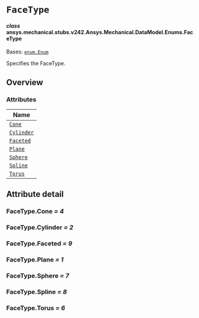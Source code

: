 # `FaceType`

<a id="ansys.mechanical.stubs.v242.Ansys.Mechanical.DataModel.Enums.FaceType"></a>

#### *class* ansys.mechanical.stubs.v242.Ansys.Mechanical.DataModel.Enums.FaceType

Bases: [`enum.Enum`](https://docs.python.org/3/library/enum.html#enum.Enum)

Specifies the FaceType.

<!-- !! processed by numpydoc !! -->

<a id="overview"></a>

## Overview

### Attributes

| Name |
| -------------------------------------------------------------------------------------------------- |
| [`Cone`](#FaceType.Cone) |
| [`Cylinder`](#FaceType.Cylinder) |
| [`Faceted`](#FaceType.Faceted) |
| [`Plane`](#FaceType.Plane) |
| [`Sphere`](#FaceType.Sphere) |
| [`Spline`](#FaceType.Spline) |
| [`Torus`](#FaceType.Torus) |

<a id="attribute-detail"></a>

## Attribute detail

<a id="FaceType.Cone"></a>

### FaceType.Cone *= 4*

<a id="FaceType.Cylinder"></a>

### FaceType.Cylinder *= 2*

<a id="FaceType.Faceted"></a>

### FaceType.Faceted *= 9*

<a id="FaceType.Plane"></a>

### FaceType.Plane *= 1*

<a id="FaceType.Sphere"></a>

### FaceType.Sphere *= 7*

<a id="FaceType.Spline"></a>

### FaceType.Spline *= 8*

<a id="FaceType.Torus"></a>

### FaceType.Torus *= 6*


